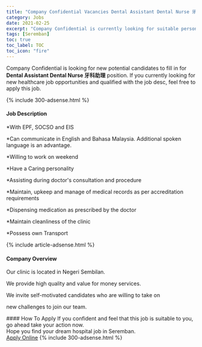 ```yaml
---
title: "Company Confidential Vacancies Dental Assistant Dental Nurse 牙科助理" 
category: Jobs 
date: 2021-02-25 
excerpt: "Company Confidential is currently looking for suitable person to fill in the Dental Assistant Dental Nurse 牙科助理 which positioned at Seremban" 
tags: [Seremban] 
toc: true 
toc_label: TOC 
toc_icon: "fire" 
--- 
```


<p>Company Confidential is looking for new potential candidates to fill in for <b>Dental Assistant Dental Nurse 牙科助理</b> position. If you currently looking for new healthcare job opportunities and qualified with the job desc, feel free to apply this job.
</p>{% include 300-adsense.html %} 
<div><div><h4>Job Description</h4></div><div><div><span><div><p>*With EPF, SOCSO and EIS</p><p>*Can communicate in English and Bahasa Malaysia. Additional spoken language is an advantage.</p><p>*Willing to work on weekend</p><p>*Have a Caring personality</p><p>*Assisting during doctor's consultation and procedure</p><p>*Maintain, upkeep and manage of medical records as per accreditation requirements</p><p>*Dispensing medication as prescribed by the doctor</p><p>*Maintain cleanliness of the clinic</p><p>*Possess own Transport</p></div></span></div></div></div> 
{% include article-adsense.html %} 
<div><div><h4>Company Overview</h4></div><div><div><span><div><p>Our clinic is located in Negeri Sembilan.</p><p>We provide high quality and value for money services.</p><p>We invite self-motivated candidates who are willing to take on</p><p>new challenges to join our team.</p></div></span></div></div></div> 
#### How To Apply 
If you confident and feel that this job is suitable to you, go ahead take your action now. <br/> 
Hope you find your dream hospital job in Seremban. <br/> 
<a href="https://www.jobstreet.com.my/en/job/dental-assistant-dental-nurse-牙科助理-4491633?jobId=jobstreet-my-job-4491633" class="btn btn--warning" target="_blank" rel="nofollow noopenner">Apply Online</a> 
{% include 300-adsense.html %} 